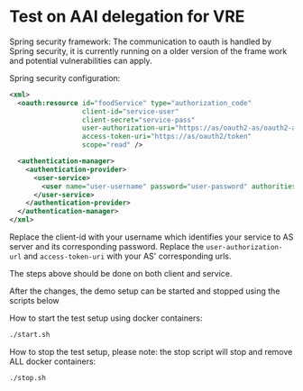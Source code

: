 # Test on AAI delegation for VRE

Spring security framework: 
The communication to oauth is handled by Spring security, it is currently running on a older version of the frame work and potential vulnerabilities can apply.
 
Spring security configuration:
```xml
<xml>
  <oauth:resource id="foodService" type="authorization_code"
                  client-id="service-user"
                  client-secret="service-pass"
                  user-authorization-uri="https://as/oauth2-as/oauth2-authz"
                  access-token-uri="https://as/oauth2/token"
                  scope="read" />  

  <authentication-manager>
    <authentication-provider>
      <user-service>
        <user name="user-username" password="user-password" authorities="authority" />
      </user-service>
    </authentication-provider>
  </authentication-manager>
</xml>
```
Replace the client-id with your username which identifies your service to AS server and its corresponding password. 
Replace the `user-authorization-url` and `access-token-uri` with your AS' corresponding urls. 

The steps above should be done on both client and service. 

After the changes, the demo setup can be started and stopped using the scripts below


How to start the test setup using docker containers:
```bash
./start.sh
```

How to stop the test setup, please note: the stop script will stop and remove ALL docker containers:
```bash
./stop.sh
```


